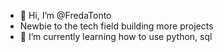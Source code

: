 - 👋 Hi, I’m @FredaTonto
- Newbie to the tech field building more projects
- 🌱 I’m currently learning how to use python, sql

